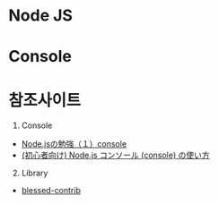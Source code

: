 # Node JS

# Console

# 참조사이트
1. Console
- [Node.jsの勉強（１）console](https://qiita.com/pizyumi/items/c367825c2cef95115ed6)
- [(初心者向け) Node.js コンソール (console) の使い方](https://qiita.com/tadnakam/items/dda690bb184fdc74851f)
2. Library
- [blessed-contrib](https://www.npmjs.com/package/blessed-contrib)

